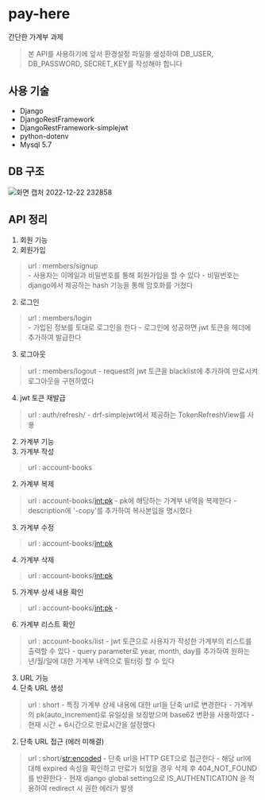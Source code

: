 # pay-here

간단한 가계부 과제
> 본 API를 사용하기에 앞서 환경설정 파일을 생성하여 DB_USER, DB_PASSWORD, SECRET_KEY를 작성해야 합니다

## 사용 기술
- Django
- DjangoRestFramework
- DjangoRestFramework-simplejwt
- python-dotenv
- Mysql 5.7

## DB 구조
![화면 캡처 2022-12-22 232858](https://user-images.githubusercontent.com/77658870/209155905-7c55f4de-0ab5-4bb7-a1b7-b4bc213c0228.png)

## API 정리
1. 회원 기능
  1. 회원가입
> url : members/signup   
    - 사용자는 이메일과 비밀번호를 통해 회원가입을 할 수 있다
    - 비밀번호는 django에서 제공하는 hash 기능을 통해 암호화를 거쳤다
  2. 로그인
> url : members/login   
    - 가입된 정보를 토대로 로그인을 한다
    - 로그인에 성공하면 jwt 토큰을 헤더에 추가하여 발급한다
  3. 로그아웃
> url : members/logout
    - request의 jwt 토큰을 blacklist에 추가하여 만료시켜 로그아웃을 구현하였다
  4. jwt 토큰 재발급
> url : auth/refresh/
    - drf-simplejwt에서 제공하는 TokenRefreshView를 사용
    
2. 가계부 기능
  1. 가계부 작성
> url : account-books
  2. 가계부 복제
> url : account-books/<int:pk>
    - pk에 해당하는 가계부 내역을 복제한다
    - description에 '-copy'를 추가하여 복사본임을 명시했다
  3. 가계부 수정
> url : account-books/<int:pk>
  4. 가계부 삭제
> url : account-books/<int:pk>
  5. 가계부 상세 내용 확인
> url : account-books/<int:pk>
    - 
  6. 가계부 리스트 확인
> url : account-books/list
    - jwt 토큰으로 사용자가 작성한 가계부의 리스트를 출력할 수 있다
    - query parameter로 year, month, day를 추가하여 원하는 년/월/일에 대한 가계부 내역으로 필터링 할 수 있다
3. URL 기능
  1. 단축 URL 생성
> url : short
    - 특정 가계부 상세 내용에 대한 url을 단축 url로 변경한다
    - 가계부의 pk(auto_increment)로 유일성을 보장받으며 base62 변환을 사용하였다
    - 현재 시간 + 6시간으로 만료시간을 설정했다
  2. 단축 URL 접근 (에러 미해결)
> url : short/<str:encoded>
    - 단축 url을 HTTP GET으로 접근한다
    - 해당 url에 대해 expired 속성을 확인하고 만료가 되었을 경우 삭제 후 404_NOT_FOUND를 반환한다
    - 현재 django global setting으로 IS_AUTHENTICATION 을 적용하여 redirect 시 권한 에러가 발생






